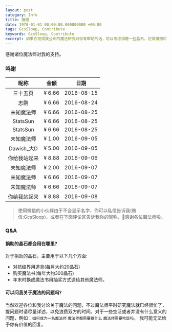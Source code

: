 ```yaml
---
layout: post
category: Info
title: 捐赠
date: 1970-01-01 00:00:00.000000000 +00:00
tags: GcsSloop, Contribute
keywords: GcsSloop, Contribute
excerpt: 如果你觉得我公布的魔法研究对你有帮助的话，可以考虑捐赠一些晶石，记得捐赠后在留言板下面写上您的姓名或者昵称，以及可以在社交网络上找到的链接，以便将您添加到捐赠列表。
---
```


感谢诸位魔法师对我的支持。

### 鸣谢

|    昵称     |   金额   |     日期     |
| :-------: | :----: | :--------: |
|   三十五页    | ¥ 6.66 | 2016-08-15 |
|    志鹏     | ¥ 6.66 | 2016-08-24 |
|   未知魔法师   | ¥ 6.66 | 2016-08-25 |
| StatsSun  | ¥ 6.66 | 2016-08-25 |
| StatsSun  | ¥ 6.66 | 2016-08-25 |
|   未知魔法师   | ¥ 1.00 | 2016-09-05 |
| Dawish_大D | ¥ 5.00 | 2016-09-05 |
|  你给我站起来   | ¥ 8.88 | 2016-09-06 |
|   未知魔法师   | ¥ 2.00 | 2016-09-07 |
|   未知魔法师   | ¥ 6.66 | 2016-09-07 |
|   未知魔法师   | ¥ 6.66 | 2016-09-07 |
|  你给我站起来   | ¥ 8.88 | 2016-09-08 |



>使用微信的小伙伴由于不会显示名字，你可以私信告诉我(微信:GcsSloop)，或者在下面评论区告诉我你的昵称，🙏感谢各位魔法师啦。



### Q&A

#### 捐助的晶石都会用在哪里?

对于捐助的晶石，主要用于以下几个方面:

* 对抗结界用道具(每月大约20晶石)
* 购买魔法书(每年大约300晶石)
* 年末时换成魔法书用抽奖方式送给其他魔法师。



#### 可以问我关于魔法的问题吗?

当然欢迎各位和我讨论关于魔法的问题，不过魔法师平时研究魔法就已经很忙了，提问题时请尽量详述，以免浪费双方的时间。对于一些空泛或者并没有什么意义的问题，例如：`如何成为一名魔法师` `魔法师都需要做什么` `魔法师需要吃饭吗`， 我可能无法给予你有价值的回复。

